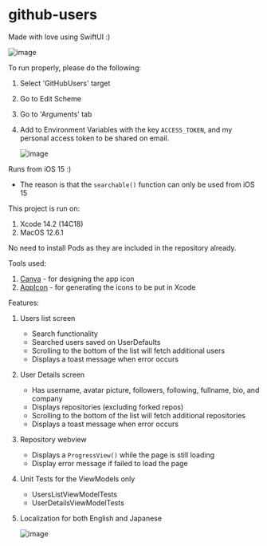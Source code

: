# github-users

Made with love using SwiftUI :)

![image](https://github.com/cyanvillarin/github-users/assets/10018971/336dd3a5-44e3-48be-89e6-c2b1737d6f03)

To run properly, please do the following:
1. Select 'GitHubUsers' target
2. Go to Edit Scheme
3. Go to 'Arguments' tab
4. Add to Environment Variables with the key ```ACCESS_TOKEN```, and my personal access token to be shared on email.

   ![image](https://github.com/cyanvillarin/github-users/assets/10018971/04b03f1e-6798-4855-81ac-7150c370146b)


Runs from iOS 15 :)
- The reason is that the ```searchable()``` function can only be used from iOS 15

This project is run on:
1. Xcode 14.2 (14C18)
2. MacOS 12.6.1

No need to install Pods as they are included in the repository already.

Tools used:
1. [Canva](https://www.canva.com/) - for designing the app icon
2. [AppIcon](https://www.appicon.co/) - for generating the icons to be put in Xcode

Features:
1. Users list screen
    - Search functionality
    - Searched users saved on UserDefaults
    - Scrolling to the bottom of the list will fetch additional users
    - Displays a toast message when error occurs

2. User Details screen
    - Has username, avatar picture, followers, following, fullname, bio, and company
    - Displays repositories (excluding forked repos)
    - Scrolling to the bottom of the list will fetch additional repositories
    - Displays a toast message when error occurs

3. Repository webview
    - Displays a ```ProgressView()``` while the page is still loading
    - Display error message if failed to load the page
  
4. Unit Tests for the ViewModels only
    - UsersListViewModelTests
    - UserDetailsViewModelTests

5. Localization for both English and Japanese

   ![image](https://github.com/cyanvillarin/github-users/assets/10018971/414d5aae-30eb-4e22-89eb-e117add88782)




